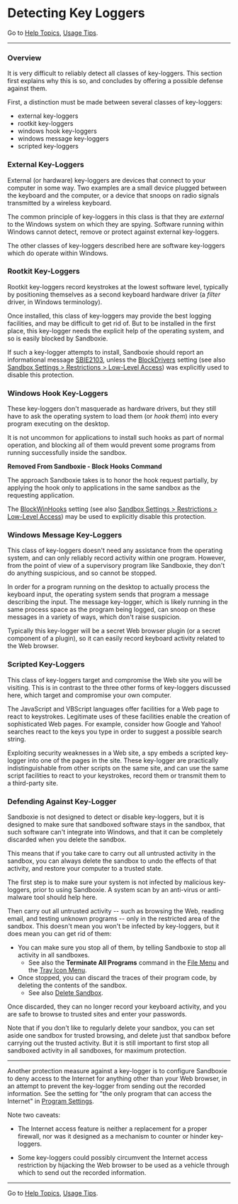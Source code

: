 # Detecting Key Loggers

Go to [Help Topics](HelpTopics), [Usage Tips](UsageTips).

* * *

### Overview

It is very difficult to reliably detect all classes of key-loggers. This section first explains why this is so, and concludes by offering a possible defense against them.

First, a distinction must be made between several classes of key-loggers:

*   external key-loggers
*   rootkit key-loggers
*   windows hook key-loggers
*   windows message key-loggers
*   scripted key-loggers

### External Key-Loggers

External (or hardware) key-loggers are devices that connect to your computer in some way. Two examples are a small device plugged between the keyboard and the computer, or a device that snoops on radio signals transmitted by a wireless keyboard.

The common principle of key-loggers in this class is that they are _external_ to the Windows system on which they are spying. Software running within Windows cannot detect, remove or protect against external key-loggers.

The other classes of key-loggers described here are software key-loggers which do operate within Windows.

### Rootkit Key-Loggers

Rootkit key-loggers record keystrokes at the lowest software level, typically by positioning themselves as a second keyboard hardware driver (a _filter_ driver, in Windows terminology).

Once installed, this class of key-loggers may provide the best logging facilities, and may be difficult to get rid of. But to be installed in the first place, this key-logger needs the explicit help of the operating system, and so is easily blocked by Sandboxie.

If such a key-logger attempts to install, Sandboxie should report an informational message [SBIE2103](SBIE2103), unless the [BlockDrivers](BlockDrivers) setting (see also [Sandbox Settings > Restrictions > Low-Level Access](RestrictionsSettings#lowlevel)) was explicitly used to disable this protection.

### Windows Hook Key-Loggers

These key-loggers don't masquerade as hardware drivers, but they still have to ask the operating system to load them (or _hook them_) into every program executing on the desktop.

It is not uncommon for applications to install such hooks as part of normal operation, and blocking all of them would prevent some programs from running successfully inside the sandbox.

**Removed From Sandboxie - Block Hooks Command**

The approach Sandboxie takes is to honor the hook request partially, by applying the hook only to applications in the same sandbox as the requesting application.

The [BlockWinHooks](BlockWinHooks) setting (see also [Sandbox Settings > Restrictions > Low-Level Access](RestrictionsSettings#lowlevel)) may be used to explicitly disable this protection.

### Windows Message Key-Loggers

This class of key-loggers doesn't need any assistance from the operating system, and can only reliably record activity within one program. However, from the point of view of a supervisory program like Sandboxie, they don't do anything suspicious, and so cannot be stopped.

In order for a program running on the desktop to actually process the keyboard input, the operating system sends that program a message describing the input. The message key-logger, which is likely running in the same process space as the program being logged, can snoop on these messages in a variety of ways, which don't raise suspicion.

Typically this key-logger will be a secret Web browser plugin (or a secret component of a plugin), so it can easily record keyboard activity related to the Web browser.

### Scripted Key-Loggers

This class of key-loggers target and compromise the Web site you will be visiting. This is in contrast to the three other forms of key-loggers discussed here, which target and compromise your own computer.

The JavaScript and VBScript languages offer facilities for a Web page to react to keystrokes. Legitimate uses of these facilities enable the creation of sophisticated Web pages. For example, consider how Google and Yahoo! searches react to the keys you type in order to suggest a possible search string.

Exploiting security weaknesses in a Web site, a spy embeds a scripted key-logger into one of the pages in the site. These key-logger are practically indistinguishable from other scripts on the same site, and can use the same script facilities to react to your keystrokes, record them or transmit them to a third-party site.

### Defending Against Key-Logger

Sandboxie is not designed to detect or disable key-loggers, but it is designed to make sure that sandboxed software stays in the sandbox, that such software can't integrate into Windows, and that it can be completely discarded when you delete the sandbox.

This means that if you take care to carry out all untrusted activity in the sandbox, you can always delete the sandbox to undo the effects of that activity, and restore your computer to a trusted state.

The first step is to make sure your system is not infected by malicious key-loggers, prior to using Sandboxie. A system scan by an anti-virus or anti-malware tool should help here.

Then carry out all untrusted activity -- such as browsing the Web, reading email, and testing unknown programs -- only in the restricted area of the sandbox. This doesn't mean you won't be infected by key-loggers, but it does mean you can get rid of them:

*   You can make sure you stop all of them, by telling Sandboxie to stop all activity in all sandboxes.
    *   See also the **Terminate All Programs** command in the [File Menu](FileMenu#termall) and the [Tray Icon Menu](TrayIconMenu#termall).
*   Once stopped, you can discard the traces of their program code, by deleting the contents of the sandbox.
    *   See also [Delete Sandbox](DeleteSandbox).

Once discarded, they can no longer record your keyboard activity, and you are safe to browse to trusted sites and enter your passwords.

Note that if you don't like to regularly delete your sandbox, you can set aside one sandbox for trusted browsing, and delete just that sandbox before carrying out the trusted activity. But it is still important to first stop all sandboxed activity in all sandboxes, for maximum protection.

* * *

Another protection measure against a key-logger is to configure Sandboxie to deny access to the Internet for anything other than your Web browser, in an attempt to prevent the key-logger from sending out the recorded information. See the setting for "the only program that can access the Internet" in [Program Settings](ProgramSettings#internet).

Note two caveats:

*   The Internet access feature is neither a replacement for a proper firewall, nor was it designed as a mechanism to counter or hinder key-loggers.

*   Some key-loggers could possibly circumvent the Internet access restriction by hijacking the Web browser to be used as a vehicle through which to send out the recorded information.

* * *

Go to [Help Topics](HelpTopics), [Usage Tips](UsageTips).